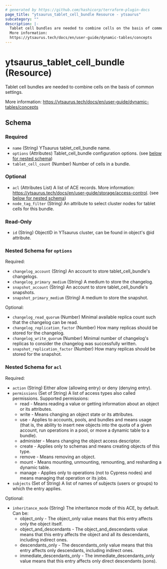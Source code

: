 ```yaml
---
# generated by https://github.com/hashicorp/terraform-plugin-docs
page_title: "ytsaurus_tablet_cell_bundle Resource - ytsaurus"
subcategory: ""
description: |-
  Tablet cell bundles are needed to combine cells on the basis of common settings.
  More information:
  https://ytsaurus.tech/docs/en/user-guide/dynamic-tables/concepts
---
```


# ytsaurus_tablet_cell_bundle (Resource)

Tablet cell bundles are needed to combine cells on the basis of common settings.

More information:
https://ytsaurus.tech/docs/en/user-guide/dynamic-tables/concepts



<!-- schema generated by tfplugindocs -->
## Schema

### Required

- `name` (String) YTsaurus tablet_cell_bundle name.
- `options` (Attributes) Tablet_cell_bundle configuration options. (see [below for nested schema](#nestedatt--options))
- `tablet_cell_count` (Number) Number of cells in a bundle.

### Optional

- `acl` (Attributes List) A list of ACE records. More information: https://ytsaurus.tech/docs/en/user-guide/storage/access-control. (see [below for nested schema](#nestedatt--acl))
- `node_tag_filter` (String) An attribute to select cluster nodes for tablet cells for this bundle.

### Read-Only

- `id` (String) ObjectID in YTsaurus cluster, can be found in object's @id attribute.

<a id="nestedatt--options"></a>
### Nested Schema for `options`

Required:

- `changelog_account` (String) An account to store tablet_cell_bundle's changelogs.
- `changelog_primary_medium` (String) A medium to store the changelog.
- `snapshot_account` (String) An account to store tablet_cell_bundle's snapshots.
- `snapshot_primary_medium` (String) A medium to store the snapshot.

Optional:

- `changelog_read_quorum` (Number) Minimal available replica count such that the changelog can be read.
- `changelog_replication_factor` (Number) How many replicas should be stored for the changelog.
- `changelog_write_quorum` (Number) Minimal number of changelog's replicas to consider the changelog was successfully written.
- `snapshot_replication_factor` (Number) How many replicas should be stored for the snapshot.


<a id="nestedatt--acl"></a>
### Nested Schema for `acl`

Required:

- `action` (String) Either allow (allowing entry) or deny (denying entry).
- `permissions` (Set of String) A list of access types also called permissions.
Supported permissions:
  - read - Means reading a value or getting information about an object or its attributes.
  - write - Means changing an object state or its attributes.
  - use - Applies to accounts, pools, and bundles and means usage (that is, the ability to insert new objects into the quota of a given account, run operations in a pool, or move a dynamic table to a bundle).
  - administer - Means changing the object access descriptor.
  - create - Applies only to schemas and means creating objects of this type.
  - remove - Means removing an object.
  - mount - Means mounting, unmounting, remounting, and resharding a dynamic table.
  - manage - Applies only to operations (not to Cypress nodes) and means managing that operation or its jobs.
- `subjects` (Set of String) A list of names of subjects (users or groups) to which the entry applies.

Optional:

- `inheritance_mode` (String) The inheritance mode of this ACE, by default.
Can be:
  - object_only - The object_only value means that this entry affects only the object itself.
  - object_and_descendants - The object_and_descendants value means that this entry affects the object and all its descendants, including indirect ones.
  - descendants_only - The descendants_only value means that this entry affects only descendants, including indirect ones. 
  - immediate_descendants_only - The immediate_descendants_only value means that this entry affects only direct descendants (sons).


